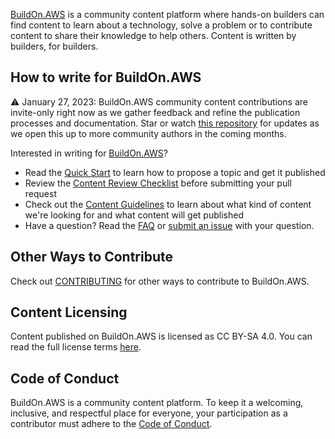 [BuildOn.AWS](https://blog.buildon.aws) is a community content platform where hands-on builders can find content to learn about a technology, solve a problem or to contribute content to share their knowledge to help others. Content is written by builders, for builders.

## How to write for BuildOn.AWS

:warning: January 27, 2023: BuildOn.AWS community content contributions are invite-only right now as we gather feedback and refine the publication processes and documentation. Star or watch [this repository](https://github.com/build-on-aws/content/) for updates as we open this up to more community authors in the coming months.

Interested in writing for [BuildOn.AWS](https://blog.buildon.aws)?

- Read the [Quick Start](/AUTHOR_QUICK_START.md) to learn how to propose a topic and get it published
- Review the [Content Review Checklist](/CONTENT_REVIEW_CHECKLIST.md) before submitting your pull request
- Check out the [Content Guidelines](/CONTENT_GUIDELINES.md) to learn about what kind of content we're looking for and what content will get published
- Have a question? Read the [FAQ](/FAQ.md) or [submit an issue](https://github.com/build-on-aws/content/issues/new?assignees=jennapederson&labels=bug&template=issue-template.md) with your question.

## Other Ways to Contribute

Check out [CONTRIBUTING](/CONTRIBUTING.md) for other ways to contribute to BuildOn.AWS.

## Content Licensing

Content published on BuildOn.AWS is licensed as CC BY-SA 4.0. You can read the full license terms [here](/LICENSE).

## Code of Conduct

BuildOn.AWS is a community content platform. To keep it a welcoming, inclusive, and respectful place for everyone, your participation as a contributor must adhere to the [Code of Conduct](/CODE_OF_CONDUCT.md).

